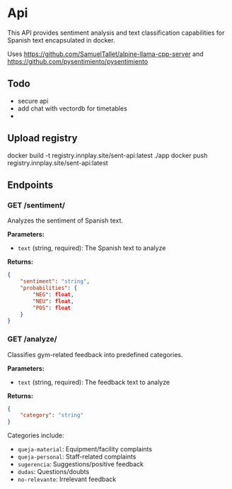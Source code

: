 # Api

This API provides sentiment analysis and text classification capabilities for Spanish text encapsulated in docker.

Uses <https://github.com/SamuelTallet/alpine-llama-cpp-server> and <https://github.com/pysentimiento/pysentimiento>

## Todo

- secure api
- add chat with vectordb for timetables
- 
## Upload registry

docker build -t registry.innplay.site/sent-api:latest ./app
docker push registry.innplay.site/sent-api:latest

## Endpoints

### GET /sentiment/

Analyzes the sentiment of Spanish text.

**Parameters:**

- `text` (string, required): The Spanish text to analyze

**Returns:**

```json
{
    "sentiment": "string",
    "probabilities": {
        "NEG": float,
        "NEU": float,
        "POS": float
    }
}
```

### GET /analyze/

Classifies gym-related feedback into predefined categories.

**Parameters:**

- `text` (string, required): The feedback text to analyze

**Returns:**

```json
{
    "category": "string"
}
```

Categories include:

- `queja-material`: Equipment/facility complaints
- `queja-personal`: Staff-related complaints
- `sugerencia`: Suggestions/positive feedback
- `dudas`: Questions/doubts
- `no-relevante`: Irrelevant feedback

